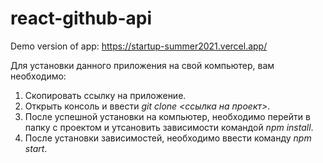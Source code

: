 # react-github-api

Demo version of app: https://startup-summer2021.vercel.app/



Для установки данного приложения на свой компьютер, вам необходимо:

1. Скопировать ссылку на приложение.
2. Открыть консоль и ввести *git clone <ссылка на проект>*.
3. После успешной установки на компьютер, необходимо перейти в папку с проектом и утсановить зависимости командой *npm install*.
4. После установки зависимостей, необходимо ввести команду *npm start*.